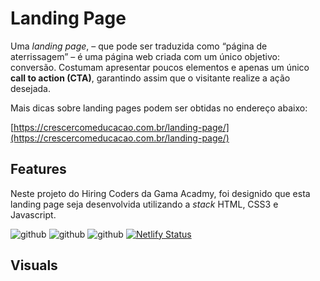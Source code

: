 # Landing Page

Uma *landing page*, – que pode ser traduzida como “página de aterrissagem” – é uma página web criada com um único objetivo: conversão. Costumam apresentar poucos elementos e apenas um único **call to action (CTA)**, garantindo assim que o visitante realize a ação desejada.

Mais dicas sobre landing pages podem ser obtidas no endereço abaixo:

[https://crescercomeducacao.com.br/landing-page/](https://crescercomeducacao.com.br/landing-page/)

## Features

Neste projeto do Hiring Coders da Gama Acadmy, foi designido que esta landing page seja desenvolvida utilizando a *stack* HTML, CSS3 e Javascript.

 ![github](https://img.shields.io/badge/HTML5-E34F26?style=for-the-badge&logo=html5&logoColor=white) ![github](https://img.shields.io/badge/css3-1572B6?style=for-the-badge&logo=css3&logoColor=white) ![github](https://img.shields.io/badge/Javascript-F7DF1E?style=for-the-badge&logo=javascript&logoColor=white) [![Netlify Status](https://api.netlify.com/api/v1/badges/011ab6d8-7a8d-40ae-bbe1-56a30750105b/deploy-status)](https://app.netlify.com/sites/landingpage-georgemaia/deploys)

## Visuals
